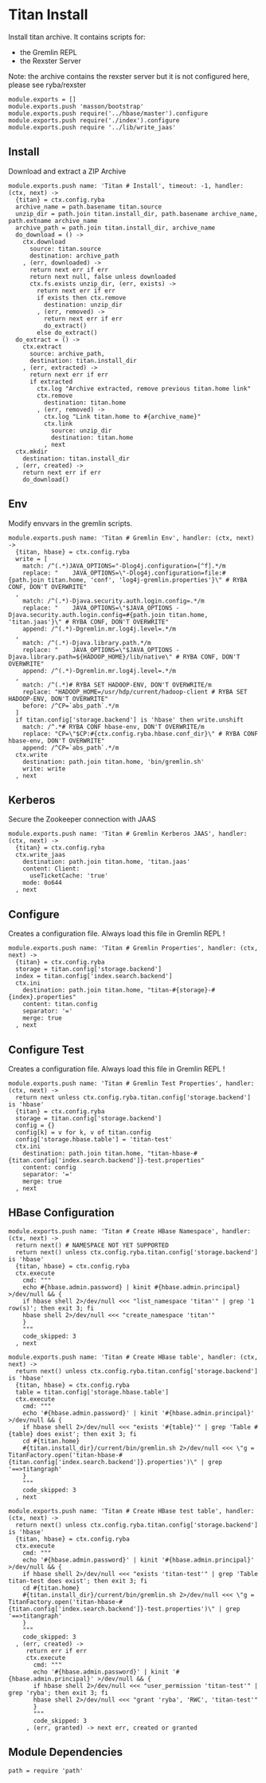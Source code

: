
# Titan Install

Install titan archive. It contains scripts for:
*   the Gremlin REPL
*   the Rexster Server

Note: the archive contains the rexster server but it is not configured here,
please see ryba/rexster

    module.exports = []
    module.exports.push 'masson/bootstrap'
    module.exports.push require('../hbase/master').configure
    module.exports.push require('./index').configure
    module.exports.push require '../lib/write_jaas'

## Install

Download and extract a ZIP Archive

    module.exports.push name: 'Titan # Install', timeout: -1, handler: (ctx, next) ->
      {titan} = ctx.config.ryba
      archive_name = path.basename titan.source
      unzip_dir = path.join titan.install_dir, path.basename archive_name, path.extname archive_name
      archive_path = path.join titan.install_dir, archive_name
      do_download = () ->
        ctx.download
          source: titan.source
          destination: archive_path
        , (err, downloaded) ->
          return next err if err
          return next null, false unless downloaded
          ctx.fs.exists unzip_dir, (err, exists) ->
            return next err if err
            if exists then ctx.remove
              destination: unzip_dir
            , (err, removed) ->
              return next err if err
              do_extract()
            else do_extract()
      do_extract = () ->
        ctx.extract
          source: archive_path,
          destination: titan.install_dir
        , (err, extracted) ->
          return next err if err
          if extracted
            ctx.log "Archive extracted, remove previous titan.home link"
            ctx.remove
              destination: titan.home
            , (err, removed) ->
              ctx.log "Link titan.home to #{archive_name}"
              ctx.link
                source: unzip_dir
                destination: titan.home
              , next
      ctx.mkdir
        destination: titan.install_dir
      , (err, created) ->
        return next err if err
        do_download()

## Env

Modify envvars in the gremlin scripts.

    module.exports.push name: 'Titan # Gremlin Env', handler: (ctx, next) ->
      {titan, hbase} = ctx.config.ryba
      write = [
        match: /^(.*)JAVA_OPTIONS="-Dlog4j.configuration=[^f].*/m
        replace: "    JAVA_OPTIONS=\"-Dlog4j.configuration=file:#{path.join titan.home, 'conf', 'log4j-gremlin.properties'}\" # RYBA CONF, DON'T OVERWRITE"
      ,
        match: /^(.*)-Djava.security.auth.login.config=.*/m
        replace: "    JAVA_OPTIONS=\"$JAVA_OPTIONS -Djava.security.auth.login.config=#{path.join titan.home, 'titan.jaas'}\" # RYBA CONF, DON'T OVERWRITE"
        append: /^(.*)-Dgremlin.mr.log4j.level=.*/m
      ,
        match: /^(.*)-Djava.library.path.*/m
        replace: "    JAVA_OPTIONS=\"$JAVA_OPTIONS -Djava.library.path=${HADOOP_HOME}/lib/native\" # RYBA CONF, DON'T OVERWRITE"
        append: /^(.*)-Dgremlin.mr.log4j.level=.*/m
      ,
        match: /^(.*)# RYBA SET HADOOP-ENV, DON'T OVERWRITE/m
        replace: "HADOOP_HOME=/usr/hdp/current/hadoop-client # RYBA SET HADOOP-ENV, DON'T OVERWRITE"
        before: /^CP=`abs_path`.*/m
      ]
      if titan.config['storage.backend'] is 'hbase' then write.unshift
        match: /^.*# RYBA CONF hbase-env, DON'T OVERWRITE/m
        replace: "CP=\"$CP:#{ctx.config.ryba.hbase.conf_dir}\" # RYBA CONF hbase-env, DON'T OVERWRITE"
        append: /^CP=`abs_path`.*/m
      ctx.write
        destination: path.join titan.home, 'bin/gremlin.sh'
        write: write
      , next

## Kerberos

Secure the Zookeeper connection with JAAS

    module.exports.push name: 'Titan # Gremlin Kerberos JAAS', handler: (ctx, next) ->
      {titan} = ctx.config.ryba
      ctx.write_jaas
        destination: path.join titan.home, 'titan.jaas'
        content: Client:
          useTicketCache: 'true'
        mode: 0o644
      , next

## Configure

Creates a configuration file. Always load this file in Gremlin REPL !

    module.exports.push name: 'Titan # Gremlin Properties', handler: (ctx, next) ->
      {titan} = ctx.config.ryba
      storage = titan.config['storage.backend']
      index = titan.config['index.search.backend']
      ctx.ini
        destination: path.join titan.home, "titan-#{storage}-#{index}.properties"
        content: titan.config
        separator: '='
        merge: true
      , next

## Configure Test

Creates a configuration file. Always load this file in Gremlin REPL !

    module.exports.push name: 'Titan # Gremlin Test Properties', handler: (ctx, next) ->
      return next unless ctx.config.ryba.titan.config['storage.backend'] is 'hbase'
      {titan} = ctx.config.ryba
      storage = titan.config['storage.backend']
      config = {}
      config[k] = v for k, v of titan.config
      config['storage.hbase.table'] = 'titan-test'
      ctx.ini
        destination: path.join titan.home, "titan-hbase-#{titan.config['index.search.backend']}-test.properties"
        content: config
        separator: '='
        merge: true
      , next


## HBase Configuration

    module.exports.push name: 'Titan # Create HBase Namespace', handler: (ctx, next) ->
      return next() # NAMESPACE NOT YET SUPPORTED
      return next() unless ctx.config.ryba.titan.config['storage.backend'] is 'hbase'
      {titan, hbase} = ctx.config.ryba
      ctx.execute
        cmd: """
        echo #{hbase.admin.password} | kinit #{hbase.admin.principal} >/dev/null && {
        if hbase shell 2>/dev/null <<< "list_namespace 'titan'" | grep '1 row(s)'; then exit 3; fi
        hbase shell 2>/dev/null <<< "create_namespace 'titan'"
        }
        """
        code_skipped: 3
      , next

    module.exports.push name: 'Titan # Create HBase table', handler: (ctx, next) ->
      return next() unless ctx.config.ryba.titan.config['storage.backend'] is 'hbase'
      {titan, hbase} = ctx.config.ryba
      table = titan.config['storage.hbase.table']
      ctx.execute
        cmd: """
        echo '#{hbase.admin.password}' | kinit '#{hbase.admin.principal}' >/dev/null && {
        if hbase shell 2>/dev/null <<< "exists '#{table}'" | grep 'Table #{table} does exist'; then exit 3; fi
        cd #{titan.home}
        #{titan.install_dir}/current/bin/gremlin.sh 2>/dev/null <<< \"g = TitanFactory.open('titan-hbase-#{titan.config['index.search.backend']}.properties')\" | grep '==>titangraph'
        }
        """
        code_skipped: 3
      , next

    module.exports.push name: 'Titan # Create HBase test table', handler: (ctx, next) ->
      return next() unless ctx.config.ryba.titan.config['storage.backend'] is 'hbase'
      {titan, hbase} = ctx.config.ryba
      ctx.execute
        cmd: """
        echo '#{hbase.admin.password}' | kinit '#{hbase.admin.principal}' >/dev/null && {
        if hbase shell 2>/dev/null <<< "exists 'titan-test'" | grep 'Table titan-test does exist'; then exit 3; fi
        cd #{titan.home}
        #{titan.install_dir}/current/bin/gremlin.sh 2>/dev/null <<< \"g = TitanFactory.open('titan-hbase-#{titan.config['index.search.backend']}-test.properties')\" | grep '==>titangraph'
        }
        """
        code_skipped: 3
      , (err, created) ->
         return err if err
         ctx.execute
           cmd: """
           echo '#{hbase.admin.password}' | kinit '#{hbase.admin.principal}' >/dev/null && {
           if hbase shell 2>/dev/null <<< "user_permission 'titan-test'" | grep 'ryba'; then exit 3; fi
           hbase shell 2>/dev/null <<< "grant 'ryba', 'RWC', 'titan-test'"
           }
           """
           code_skipped: 3
         , (err, granted) -> next err, created or granted

## Module Dependencies

    path = require 'path'
